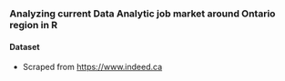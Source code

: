 ### Analyzing current Data Analytic job market around Ontario region in R
#### Dataset 
- Scraped from https://www.indeed.ca
